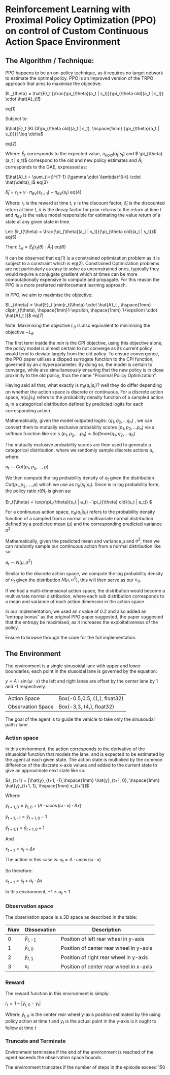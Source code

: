 # Reinforcement Learning with Proximal Policy Optimization (PPO) on control of Custom Continuous Action Space Environment

## The Algorithm / Technique:

 PPO happens to be an on-policy technique, as it requires no target network to estimate the optimal policy. PPO is an improved version of the TRPO approach that aims to maximise the objective:

$L_{theta} = \hat{E}_t [\frac{\pi_{\theta}(a_t | s_t)}{\pi_{\theta old}(a_t | s_t)} \cdot \hat{A}_t]$ 

eq(1)

Subject to: 

$\hat{E}_t [KLD(\pi_{\theta old}(a_t | s_t), \hspace{1mm} {\pi_{\theta}(a_t | s_t)})] \leq \delta$  

eq(2)

Where: 
$\hat{E}_t$ corresponds to the expected value, $\pi_{\theta old}(a_t | s_t)$ and $ \pi_{\theta}(a_t | s_t)$ correspond to the old and new policy estimates and $\hat{A}_t$ corresponds to the GAE, expressed as:

$\hat{A}_t = \sum_{i=t}^{T-1} (\gamma \cdot \lambda)^{i-t} \cdot \hat{\delta}_i$  eq(3)

$\hat{\delta}_t = r_t + \gamma \cdot \pi_{\theta V}(s_{t+1}) - \pi_{\theta V}(s_t)$  eq(4)

Where: 
$r_t$ is the reward at time $t$, $\gamma$ is the discount factor, $\hat{\delta}_t$ is the discounted return at time $t$, $\lambda$ is the decay factor for prior returns to the return at time $t$ and $\pi_{\theta V}$ is the value model responsible for estimating the value return of a state at any given state in time.


Let: 
$r_t(\theta) = \frac{\pi_{\theta}(a_t | s_t)}{\pi_{\theta old}(a_t | s_t)}$  eq(5)

Then:
$L_{\theta} = \hat{E}_t [r_t(\theta)  \cdot \hat{A}_t]$  eq(6)


It can be observed that eq(1) is a constrained optimization problem as it is subject to a constraint which is eq(2). Constrained Optimization problems are not particularly as easy to solve as unconstrained ones, typically they would require a conjugate gradient which at times can be more computationally expensive to compute and propagate. For this reason the PPO is a more preferred reinforcement learning approach.

In PPO, we aim to maximise the objective:

$L_{\theta} = \hat{E}_t [min(r_t(\theta) \cdot \hat{A}_t , \hspace{1mm} clip(r_t(\theta), \hspace{1mm}1-\epsilon, \hspace{1mm} 1+\epsilon) \cdot \hat{A}_t )]$  eq(7)

Note:
Maximising the objective $L_{\theta}$ is also equivalent to minimising the objective $-L_{\theta}$

The first term inside the $min$ is the CPI objective, using this objective alone, the policy model is almost certain to not converge as its current policy would tend to deviate largely from the old policy. To ensure convergence, the PPO paper utilises a clipped surrogate function to the CPI function, governed by an $\epsilon$ hyperparameter. By doing so, the model is certain to converge, while also simultaneously ensuring that the new policy is in close proximity to the old policy, thus the name “Proximal Policy Optimization”.

Having said all that, what exactly is $\pi_{\theta}(a_t | s_t)$? well they do differ depending on whether the action space is discrete or continuous. For a discrete action space, $\pi(a_t | s_t)$ refers to the probability density function of a sampled action $a_t$ in a categorical distribution defined by predicted logits for each corresponding action. 

Mathematically, given the model outputed logits: $(q_1, q_2, \ldots q_n)$ , we can convert them to mutually exclusive probability scores $(p_1, p_2, \ldots p_n)$ via a softmax function like so:
s
$(p_1, p_2, \ldots p_n) = Softmax(q_1, q_2, \ldots q_n)$

The mutually exclusive probability scores are then used to generate a categorical distribution, where we randomly sample discrete actions $a_t$, where: 

$a_t \sim Cat(p_1, p_2, \ldots, p)$

We then compute the log probability density of $a_t$ given the distribution $Cat(p_1, p_2, \ldots, p)$ which we use as $\pi_{\theta}(s_t | a_t)$. Since is in log probability form, the policy ratio $r(\theta)_t$ is given as:

$r_t{\theta} = \exp(\pi_{\theta}(s_t | a_t) - \pi_{{\theta} old}(s_t | a_t)) $ 

For a continuous action space, $\pi_{\theta}(a_t | s_t)$ refers to the probability density function of a sampled from a normal or multivariate normal distribution defined by a predicted mean ($\mu$) and the corresponding predicted variance $\sigma^2$.

Mathematically, given the predicted mean and variance $\mu$ and $\sigma^2$, then we can randomly sample our continuous action from a normal distribution like so:

$a_t \sim N(\mu, \sigma^2)$

Similar to the discrete action space, we compute the log probability density of $a_t$ given the distribution $N(\mu, \sigma^2)$, this will then serve as our $\pi_{\theta}$.

If we had a multi-dimensional action space, the distribution would become a multivariate normal distribution, where each sub distribution corresponds to a mean and variance of each action dimension in the action space
 
In our implementation, we used an $\epsilon$ value of $0.2$ and also added an “entropy bonus” as the original PPO paper suggested, the paper suggested that the entropy be maximised, as it increases the exploitativeness of the policy.

Ensure to browse through the code for the full implementation.


## The Environment

The environment is a single sinusoidal lane with upper and lower boundaries, each point in the siusoidal lane is governed by the equation:

$y = A \cdot \sin(\omega \cdot x)$
the left and right lanes are offset by the center lane by 1 and -1 respectively.

|   |   |
|----------|----------|
| Action Space     | Box(-0.5,0.5, (1,), float32)|
| Observation Space| Box(-3,3, (4,), float32)    |

The goal of the agent is to guide the vehicle to take only the sinusoudal path / lane.

### Action space

In this environment, the action corresponds to the derivative of the sinusoidal function that models the lane, and is expected to be estimated by the agent at each given state. The action state is multiplied by the common difference of the discrete x-axis values and added to the current state to give an approximate next state like so:

$s_{t+1} = [\hat{y}_{t+1, -1},\hspace{1mm} \hat{y}_{t+1, 0}, \hspace{1mm} \hat{y}_{t+1, 1}, \hspace{1mm} x_{t+1}]$

Where:

$\hat{y}_{t+1, 0} = \hat{y}_{t, 0} + (A \cdot \omega \cos(\omega \cdot x) \cdot \Delta{x})$

$\hat{y}_{t+1, -1} = \hat{y}_{t+1, 0} - 1$

$\hat{y}_{t+1, 1} = \hat{y}_{t+1, 0} + 1$

And

$x_{t+1} = x_t + \Delta{x}$

The action in this case is: 
$a_t = A \cdot \omega \cos(\omega \cdot x)$

So therefore:

$s_{t+1} = s_t + a_t \cdot \Delta{x}$

In this environment, $-1 \leq a_t \leq 1$


### Observation space

The observation space is a 3D space as described in the table:

|Num   |Obssevation   |Description   |
|--------|--------|--------|
|0       |$\hat{y}_{t, -1}$| Position of left rear wheel in y-axis
|1       |$\hat{y}_{t, 0}$| Position of center rear wheel in y-axis
|2       |$\hat{y}_{t, 1}$| Position of right rear wheel in y-axis
|3       |$x_t$| Position of center rear wheel in x-axis


### Reward

The reward function in this environment is simply: 

$r_t = 1 - |\hat{y}_{t, 0} - y_{t}|$

Where:
$\hat{y}_{t, 0}$ is the center rear wheel y-axis position estimated by the using policy action at time $t$ and $y_t$ is the actual point in the y-axis is it ought to follow at time $t$ 


### Truncate and Terminate

Environment terminates if the end of the environment is reached of the agent exceeds the observation space bounds.

The environment truncates if the number of steps in the episode exceed 150